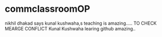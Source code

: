 # commclassroomOP

nikhil dhakad says kunal kushwaha,s teaching is amazing.....
TO CHECK MEARGE CONFLICT 
Kunal Kushwaha learing github amazing..
